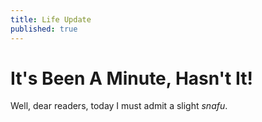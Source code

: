 ```yaml
---
title: Life Update
published: true
---
```

# It's Been A Minute, Hasn't It!

Well, dear readers, today I must admit a slight *snafu*.
